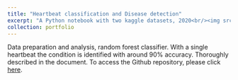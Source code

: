 ```yaml
---
title: "Heartbeat classification and Disease detection"
excerpt: "A Python notebook with two kaggle datasets, 2020<br/><img src='/images/heartprojectimage.jpeg'>"
collection: portfolio
---
```


Data preparation and analysis, random forest classifier. With a single heartbeat the condition is identified with around 90% accuracy. Thoroughly described in the document. 
To access the Github repository, please click [here](https://github.com/simonegiancola09/heart_datasets_ML). 

